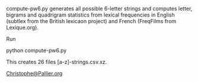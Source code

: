 compute-pw6.py generates all possible 6-letter strings and computes letter, bigrams and quadrigram statistics from lexical frequencies in English (subtlex from the British lexicaon project) and French (FreqFilms from Lexique.org).

Run

   python compute-pw6.py
   
This creates 26 files [a-z]-strings.csv.xz.


Christophe@Pallier.org
